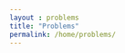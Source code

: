```yaml
---
layout : problems
title: "Problems"
permalink: /home/problems/
---
```


<dl>    
        <div class="container">
                <section class="sidebar">
                <!-- JS content -->
                </section> 
        </div>
</dl>
